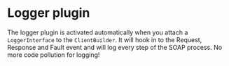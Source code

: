 # Logger plugin

The logger plugin is activated automatically when you attach a `LoggerInterface` to the `ClientBuilder`.
 It will hook in to the Request, Response and Fault event and will log every step of the SOAP process.
 No more code pollution for logging!